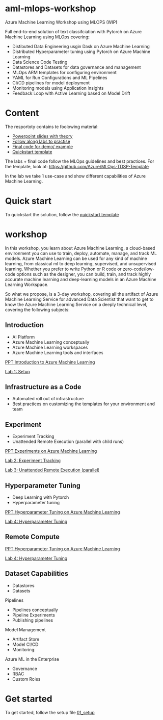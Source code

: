 # aml-mlops-workshop
Azure Machine Learning Workshop using MLOPS (WIP)

Full end-to-end solution of text classifciation with Pytorch on Azure Machine Learning using MLOps covering:

* Distibuted Data Engineering usgin Dask on Azure Machine Learning
* Distributed Hyperparameter tuning using Pytorch on Azure Machine Learning
* Data Science Code Testing
* Datastores and Datasets for data governance and management
* MLOps ARM templates for configuring environment
* YAML for Run Configurations and ML Pipelines
* CI/CD pipelines for model deployment
* Monitoring models using Application Insights
* Feedback Loop with Active Learning based on Model Drift

# Content 
The resportoty contains te foolowing material:
* [Powerpoint slides with theory](https://github.com/miquelladeboer/aml-mlops-workshop/tree/master/Powerpoints) 
* [Follow along labs to practise](https://github.com/miquelladeboer/aml-mlops-workshop/tree/master/labs)
* [Final code for demo/ example](https://github.com/miquelladeboer/aml-mlops-workshop/tree/master/code)
* [Quickstart template](https://github.com/miquelladeboer/aml-mlops-workshop/tree/master/template)

The labs + final code follow the MLOps guidelines and best practices. For the template, look at: https://github.com/Azure/MLOps-TDSP-Template

In the lab we take 1 use-case and show different capabilities of Azure Machine Learning. 

# Quick start

To quickstart the solution, follow the [quickstart template](https://github.com/miquelladeboer/aml-mlops-workshop/tree/master/quickstart.md)




# workshop
In this workshop, you learn about Azure Machine Learning, a cloud-based environment you can use to train, deploy, automate, manage, and track ML models. Azure Machine Learning can be used for any kind of machine learning, from classical ml to deep learning, supervised, and unsupervised learning. Whether you prefer to write Python or R code or zero-code/low-code options such as the designer, you can build, train, and track highly accurate machine learning and deep-learning models in an Azure Machine Learning Workspace.

So what we propose, is a 3-day workshop, covering all the artifact of Azure Machine Learning Service for advanced Data Scientist that want to get to know the Azure Machine Learning Service on a deeply technical level, covering the following subjects:
 
## Introduction
* AI Platform
* Azure Machine Learning conceptually
* Azure Machine Learning workspaces
* Azure Machine Learning tools and interfaces

[PPT Introduction to Azure Machine Learning](https://github.com/miquelladeboer/aml-mlops-workshop/blob/master/Powerpoints/Module%201%20-%20Introduction.pptx) 

[Lab 1: Setup](https://github.com/miquelladeboer/aml-mlops-workshop/blob/master/labs/01_setup.md)

## Infrastructure as a Code
* Automated roll out of infrastructure
* Best practices on customizing the templates for your environment and team

 
## Experiment
* Experiment Tracking
* Unattended Remote Execution (parallel with child runs)

[PPT Experiments on Azure Machine Learning](https://github.com/miquelladeboer/aml-mlops-workshop/blob/master/Powerpoints/Module%202%20-%20Experiments.pptx) 

[Lab 2: Experiment Tracking](https://github.com/miquelladeboer/aml-mlops-workshop/blob/master/labs/02_experiment.md)

[Lab 3: Unattended Remote Execution (parallel)](https://github.com/miquelladeboer/aml-mlops-workshop/blob/master/labs/03_childrun.md)

## Hyperparameter Tuning
* Deep Learning with Pytorch
* Hyperparameter tuning

[PPT Hyperparameter Tuning on Azure Machine Learning](https://github.com/miquelladeboer/aml-mlops-workshop/blob/master/Powerpoints/Module%203%20-%20Hyperparameter%20tuning.pptx) 

[Lab 4: Hyperparameter Tuning](https://github.com/miquelladeboer/aml-mlops-workshop/blob/master/labs/04_hyperdrive)

## Remote Compute

[PPT Hyperparameter Tuning on Azure Machine Learning](https://github.com/miquelladeboer/aml-mlops-workshop/blob/master/Powerpoints/Module%203%20-%20Hyperparameter%20tuning.pptx) 

[Lab 4: Hyperparameter Tuning](https://github.com/miquelladeboer/aml-mlops-workshop/blob/master/labs/04_hyperdrive)


## Dataset Capabilities
* Datastores
* Datasets

 
Pipelines
* Pipelines conceptually
* Pipeline Experiments
* Publishing pipelines
 
Model Management
* Artifact Store
* Model CI/CD
* Monitoring
 
Azure ML in the Enterprise
* Governance
* RBAC
* Custom Roles

# Get started
To get started, follow the setup file [01_setup](https://github.com/miquelladeboer/aml-mlops-workshop/blob/master/labs/01_setup.md)
